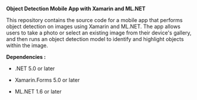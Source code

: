 **Object Detection Mobile App with Xamarin and ML.NET**

This repository contains the source code for a mobile app that performs object detection on images using Xamarin and ML.NET. 
The app allows users to take a photo or select an existing image from their device's gallery, and then runs an object detection 
model to identify and highlight objects within the image.

**Dependencies :** 

- .NET 5.0 or later
* Xamarin.Forms 5.0 or later
+ ML.NET 1.6 or later
